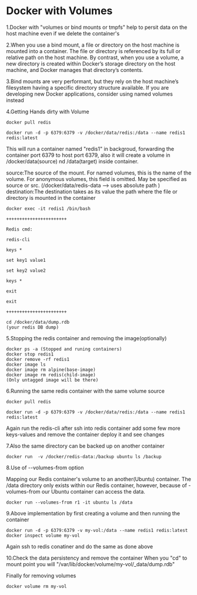 # Docker with Volumes

1.Docker with "volumes or bind mounts or tmpfs" 
help to persit data on the host machine even if
we delete the container's

2.When you use a bind mount, a file or directory 
on the host machine is mounted into a container. The file or 
directory is referenced by its full or relative path on the 
host machine. By contrast, when you use a volume, a new directory 
is created within Docker’s storage directory on the host machine, and 
Docker manages that directory’s contents.

3.Bind mounts are very performant, but they rely on the host 
machine’s filesystem having a specific directory structure available. 
If you are developing new Docker applications, consider using named 
volumes instead

4.Getting Hands dirty with Volume 
```
docker pull redis

docker run -d -p 6379:6379 -v /docker/data/redis:/data --name redis1 redis:latest
```
	
This will run a container named "redis1" in backgroud, forwarding the container port 6379 to host port 6379, also it will create a volume in /docker/data(source) nd /data(target) inside container. 


source:The source of the mount. For named volumes, this is the name of the volume. For anonymous volumes, this field is omitted. May be specified as source or src.
(/docker/data/redis-data --> uses absolute path )
destination:The destination takes as its value the path where the file or directory is mounted in the container
```
docker exec -it redis1 /bin/bash

+++++++++++++++++++++++

Redis cmd:

redis-cli

keys * 

set key1 value1

set key2 value2

keys *

exit

exit

+++++++++++++++++++++++

cd /docker/data/dump.rdb 
(your redis DB dump)
```
5.Stopping the redis container and removing the image(optionally) 
```
docker ps -a (Stopped and runing containers)
docker stop redis1 
docker remove -rf redis1
docker image ls
docker image rm alpine(base-image)
docker image rm redis(child-image)
(Only untagged image will be there)
```
6.Running the same redis container with the same volume source
```
docker pull redis

docker run -d -p 6379:6379 -v /docker/data/redis:/data --name redis1 redis:latest
```
Again run the redis-cli after ssh into redis container
add some few  more keys-values and remove the container deploy it
and see changes


7.Also the same directory can be backed up on another container
```
docker run  -v /docker/redis-data:/backup ubuntu ls /backup
```
8.Use of --volumes-from option

Mapping our Redis container's volume to an another(Ubuntu) container. The /data directory only exists within our Redis container, however, because of -volumes-from our Ubuntu container can access the data.
```
docker run --volumes-from r1 -it ubuntu ls /data
```


9.Above implementation by first creating a volume and then running  the container 

```
docker run -d -p 6379:6379 -v my-vol:/data --name redis1 redis:latest
docker inspect volume my-vol
```
Again ssh to redis conatiner and do the same as done above

10.Check the data persistency and remove the container
When you "cd" to mount point you will "/var/lib/docker/volume/my-vol/_data/dump.rdb"

Finally for removing volumes
```
docker volume rm my-vol
```